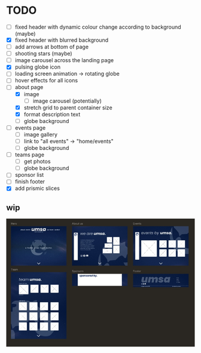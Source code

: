 # TODO
- [ ] fixed header with dynamic colour change according to background (maybe)
- [x] fixed header with blurred background
- [ ] add arrows at bottom of page
- [ ] shooting stars (maybe)
- [ ] image carousel across the landing page
- [x] pulsing globe icon
- [ ] loading screen animation -> rotating globe
- [ ] hover effects for all icons
- [ ] about page
  - [x] image 
    - [ ] image carousel (potentially)
  - [x] stretch grid to parent container size
  - [x] format description text
  - [ ] globe background
- [ ] events page
  - [ ] image gallery
  - [ ] link to "all events" -> "home/events"
  - [ ] globe background
- [ ] teams page
  - [ ] get photos
  - [ ] globe background
- [ ] sponsor list
- [ ] finish footer
- [x] add prismic slices

## wip

![umsa wip](umsa-wip.jpg)
